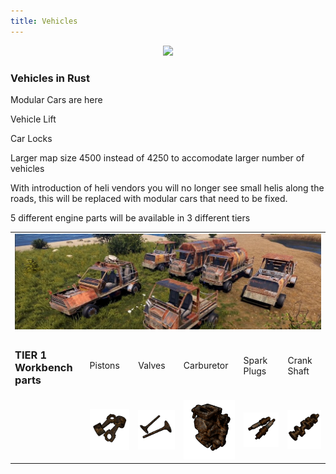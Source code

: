 ```yaml
---
title: Vehicles
---
```


<p>
  
<center><img src="wiki/images/vehicles.png"></center>

<p>

<h3>Vehicles in Rust</h3>
<p>

<p>Modular Cars are here</p>
<p>Vehicle Lift</p>
<p>Car Locks</p>
<p>Larger map size 4500 instead of 4250 to accomodate larger number of vehicles</p>
<p>With introduction of heli vendors you will no longer see small helis along the roads, this will be replaced with modular cars that need to be fixed.</p>
<p>5 different engine parts will be available in 3 different tiers</p>

<p>


  <table>
  <tr>
	<td colspan="6"><center><img src="wiki/images/modular.png"></center></td>
  </tr>
  <tr>
    <td> <h3>TIER 1 Workbench parts</h3></td>
	<td>Pistons</td>
	<td>Valves</td>
	<td>Carburetor</td>
	<td>Spark Plugs</td>
	<td>Crank Shaft</td>
  </tr>
  <tr>
	<td>&nbsp;</td>
	<td><center><img src="wiki/images/modular_02.gif"></center></td>
   <td><center><img src="wiki/images/modular_03.gif"></center></td>
   <td><center><img src="wiki/images/modular_04.gif"></center></td>
   <td><center><img src="wiki/images/modular_05.gif"></center></td>
   <td><center><img src="wiki/images/modular_06.gif"></center></td>
  </tr>
  </table>